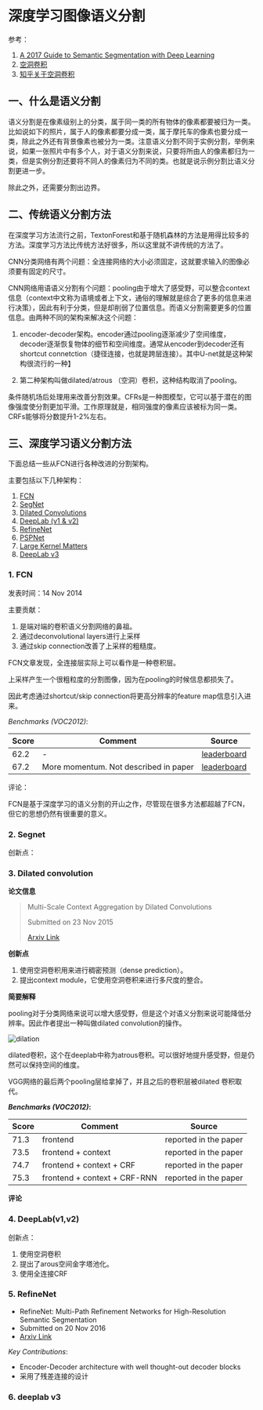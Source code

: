 # 深度学习图像语义分割

参考：

1. [A 2017 Guide to Semantic Segmentation with Deep Learning](http://blog.qure.ai/notes/semantic-segmentation-deep-learning-review#dilation)
2. [空洞卷积](https://towardsdatascience.com/understanding-2d-dilated-convolution-operation-with-examples-in-numpy-and-tensorflow-with-d376b3972b25)
3. [知乎关于空洞卷积](https://www.zhihu.com/question/54149221)

## 一、什么是语义分割

​	语义分割是在像素级别上的分类，属于同一类的所有物体的像素都要被归为一类。比如说如下的照片，属于人的像素都要分成一类，属于摩托车的像素也要分成一类，除此之外还有背景像素也被分为一类。注意语义分割不同于实例分割，举例来说，如果一张照片中有多个人，对于语义分割来说，只要将所由人的像素都归为一类，但是实例分割还要将不同人的像素归为不同的类。也就是说示例分割比语义分割更进一步。

除此之外，还需要分割出边界。

## 二、传统语义分割方法

​	在深度学习方法流行之前，TextonForest和基于随机森林的方法是用得比较多的方法。深度学习方法比传统方法好很多，所以这里就不讲传统的方法了。

CNN分类网络有两个问题：全连接网络的大小必须固定，这就要求输入的图像必须要有固定的尺寸。

CNN网络用语语义分割有个问题：pooling由于增大了感受野，可以整合context信息（context中文称为语境或者上下文，通俗的理解就是综合了更多的信息来进行决策），因此有利于分类，但是却削弱了位置信息。而语义分割需要更多的位置信息。由两种不同的架构来解决这个问题：

1. encoder-decoder架构。encoder通过pooling逐渐减少了空间维度，decoder逐渐恢复物体的细节和空间维度。通常从encoder到decoder还有shortcut connetction（捷径连接，也就是跨层连接）。其中U-net就是这种架构很流行的一种】


2. 第二种架构叫做dilated/atrous （空洞）卷积，这种结构取消了pooling。

条件随机场后处理用来改善分割效果。CFRs是一种图模型，它可以基于潜在的图像强度使分割更加平滑。工作原理就是，相同强度的像素应该被标为同一类。CRFs能够将分数提升1-2%左右。

## 三、深度学习语义分割方法

下面总结一些从FCN进行各种改进的分割架构。

主要包括以下几种架构：

1. [FCN](http://blog.qure.ai/notes/semantic-segmentation-deep-learning-review#fcn)
2. [SegNet](http://blog.qure.ai/notes/semantic-segmentation-deep-learning-review#segnet)
3. [Dilated Convolutions](http://blog.qure.ai/notes/semantic-segmentation-deep-learning-review#dilation)
4. [DeepLab (v1 & v2)](http://blog.qure.ai/notes/semantic-segmentation-deep-learning-review#deeplab)
5. [RefineNet](http://blog.qure.ai/notes/semantic-segmentation-deep-learning-review#refinenet)
6. [PSPNet](http://blog.qure.ai/notes/semantic-segmentation-deep-learning-review#pspnet)
7. [Large Kernel Matters](http://blog.qure.ai/notes/semantic-segmentation-deep-learning-review#large-kernel)
8. [DeepLab v3](http://blog.qure.ai/notes/semantic-segmentation-deep-learning-review#deeplabv3)

### 1. FCN

发表时间：14 Nov 2014

主要贡献：

1. 是端对端的卷积语义分割网络的鼻祖。
2. 通过deconvolutional layers进行上采样
3. 通过skip connection改善了上采样的粗糙度。

FCN文章发现，全连接层实际上可以看作是一种卷积层。

上采样产生一个很粗粒度的分割图像，因为在pooling的时候信息都损失了。

因此考虑通过shortcut/skip connection将更高分辨率的feature map信息引入进来。

*Benchmarks (VOC2012)*:

| Score | Comment                               | Source                                   |
| ----- | ------------------------------------- | ---------------------------------------- |
| 62.2  | -                                     | [leaderboard](http://host.robots.ox.ac.uk:8080/leaderboard/displaylb.php?cls=mean&challengeid=11&compid=6&submid=6103#KEY_FCN-8s) |
| 67.2  | More momentum. Not described in paper | [leaderboard](http://host.robots.ox.ac.uk:8080/leaderboard/displaylb.php?cls=mean&challengeid=11&compid=6&submid=6103#KEY_FCN-8s-heavy) |

评论：

FCN是基于深度学习的语义分割的开山之作，尽管现在很多方法都超越了FCN，但它的思想仍然有很重要的意义。



### 2. Segnet

创新点：



### 3. Dilated convolution

**论文信息**

> Multi-Scale Context Aggregation by Dilated Convolutions
>
> Submitted on 23 Nov 2015
>
> [Arxiv Link](https://arxiv.org/abs/1511.07122)



**创新点**

1. 使用空洞卷积用来进行稠密预测（dense prediction）。
2. 提出context module，它使用空洞卷积来进行多尺度的整合。



**简要解释**

​	pooling对于分类网络来说可以增大感受野，但是这个对语义分割来说可能降低分辨率。因此作者提出一种叫做dilated convolution的操作。

![dilation](E:\DeepLearning\segmentaion\pics\dilation.gif)

​	dilated卷积，这个在deeplab中称为atrous卷积。可以很好地提升感受野，但是仍然可以保持空间的维度。

VGG网络的最后两个pooling层给拿掉了，并且之后的卷积层被dilated 卷积取代。



***Benchmarks (VOC2012)*:**

| Score | Comment                      | Source                |
| ----- | ---------------------------- | --------------------- |
| 71.3  | frontend                     | reported in the paper |
| 73.5  | frontend + context           | reported in the paper |
| 74.7  | frontend + context + CRF     | reported in the paper |
| 75.3  | frontend + context + CRF-RNN | reported in the paper |



**评论**



### 4. DeepLab(v1,v2)

创新点：

1. 使用空洞卷积
2. 提出了arous空间金字塔池化。
3. 使用全连接CRF


### 5. RefineNet

- RefineNet: Multi-Path Refinement Networks for High-Resolution Semantic Segmentation
- Submitted on 20 Nov 2016
- [Arxiv Link](https://arxiv.org/abs/1611.06612)

*Key Contributions*:

- Encoder-Decoder architecture with well thought-out decoder blocks
- 采用了残差连接的设计





### 6. deeplab v3

